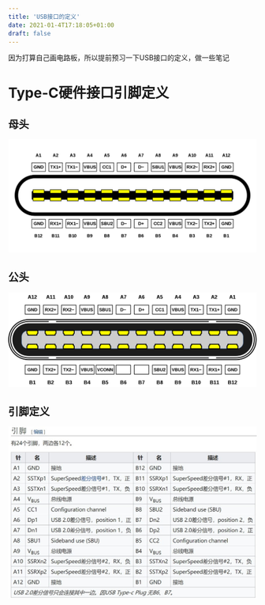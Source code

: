 ```yaml
---
title: 'USB接口的定义'
date: 2021-01-4T17:18:05+01:00
draft: false
---
```


因为打算自己画电路板，所以提前预习一下USB接口的定义，做一些笔记



# Type-C硬件接口引脚定义

## 母头

![母头](USB接口笔记/o_2003130107041920px-USB_Type-C_Receptacle_Pinout母头.svg.png)

## 公头

![公头](USB接口笔记/1165246-20200313090434306-212715822.png)

## 引脚定义

![typec引脚](USB接口笔记/o_200313010758typec引脚.jpg)